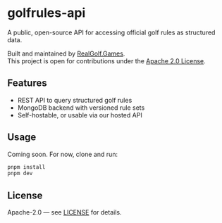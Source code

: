 # golfrules-api

A public, open-source API for accessing official golf rules as structured data.

Built and maintained by [RealGolf.Games](https://realgolf.games).  
This project is open for contributions under the [Apache 2.0 License](./LICENSE).

## Features

- REST API to query structured golf rules
- MongoDB backend with versioned rule sets
- Self-hostable, or usable via our hosted API

## Usage

Coming soon. For now, clone and run:

```bash
pnpm install
pnpm dev
```

## License

Apache-2.0 — see [LICENSE](./LICENSE) for details.
